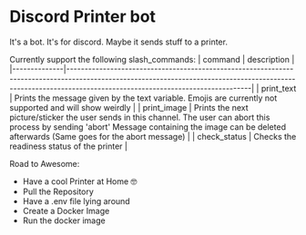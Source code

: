 # Discord Printer bot 

It's a bot. It's for discord. Maybe it sends stuff to a printer.

Currently support the following slash_commands: 
| command      | description                                                                                                                                                                                                  |
|--------------|--------------------------------------------------------------------------------------------------------------------------------------------------------------------------------------------------------------|
| print_text   | Prints the message given by the text variable.  Emojis are currently not supported and will show weirdly                                                                                                     |
| print_image  | Prints the next picture/sticker the user sends in this channel. The user can abort this process by sending 'abort'  Message containing the image can be deleted afterwards (Same goes for the abort message) |
| check_status | Checks the readiness status of the printer                                                                                                                                                                   |

Road to Awesome:

- Have a cool Printer at Home 🤓
- Pull the Repository
- Have a .env file lying around
- Create a Docker Image
- Run the docker image
